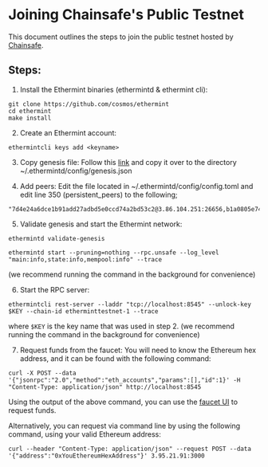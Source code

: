 <!--
order: 5
-->


# Joining Chainsafe's Public Testnet

This document outlines the steps to join the public testnet hosted by [Chainsafe](https://chainsafe.io). 

## Steps:
1. Install the Ethermint binaries (ethermintd & ethermint cli):
```
git clone https://github.com/cosmos/ethermint
cd ethermint
make install
```

2. Create an Ethermint account:
```
ethermintcli keys add <keyname>
```

3. Copy genesis file:
Follow this [link](https://gist.github.com/araskachoi/43f86f3edff23729b817e8b0bb86295a) and copy it over to the directory ~/.ethermintd/config/genesis.json

4. Add peers:
Edit the file located in ~/.ethermintd/config/config.toml and edit line 350 (persistent_peers) to the following;
```
"7d4e24a6dce1b91add27adbd5e0ccd74a2bd53c2@3.86.104.251:26656,b1a0805e746ccf4c4b27c0cd4d180bdd6932525c@18.204.206.179:26656,6a93c60346eab9968c81036c261daedf7d2ca78f@54.210.246.165:26656"
```

5. Validate genesis and start the Ethermint network:
```
ethermintd validate-genesis
```
```
ethermintd start --pruning=nothing --rpc.unsafe --log_level "main:info,state:info,mempool:info" --trace
```
(we recommend running the command in the background for convenience)

6. Start the RPC server:
```
ethermintcli rest-server --laddr "tcp://localhost:8545" --unlock-key $KEY --chain-id etherminttestnet-1 --trace
```
where `$KEY` is the key name that was used in step 2.
(we recommend running the command in the background for convenience)

7. Request funds from the faucet:
You will need to know the Ethereum hex address, and it can be found with the following command:

```
curl -X POST --data '{"jsonrpc":"2.0","method":"eth_accounts","params":[],"id":1}' -H "Content-Type: application/json" http://localhost:8545
```

Using the output of the above command, you can use the [faucet UI](https://ethermint.chainsafe.io/) to request funds.

Alternatively, you can request via command line by using the following command, using your valid Ethereum address:
```
curl --header "Content-Type: application/json" --request POST --data '{"address":"0xYouEthereumHexAddress"}' 3.95.21.91:3000
```

